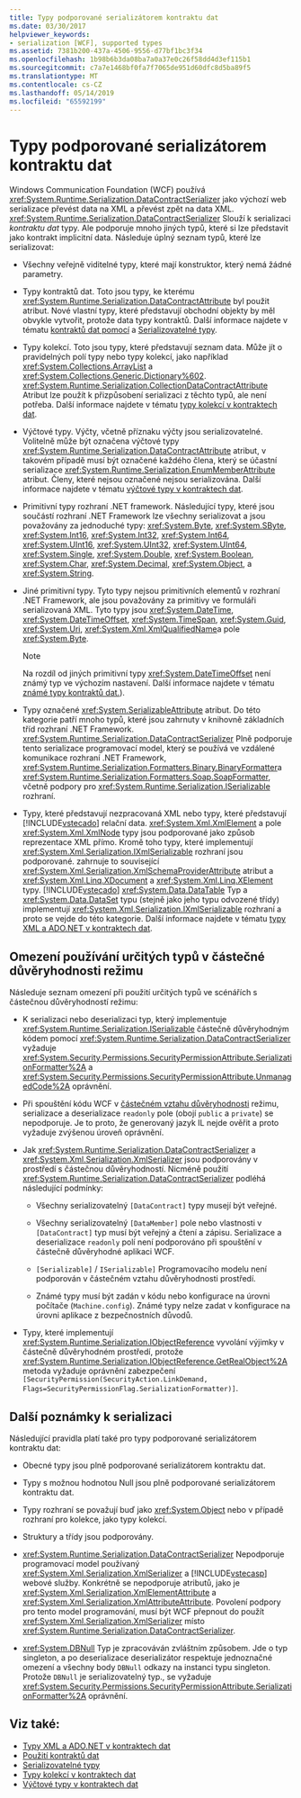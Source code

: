 ```yaml
---
title: Typy podporované serializátorem kontraktu dat
ms.date: 03/30/2017
helpviewer_keywords:
- serialization [WCF], supported types
ms.assetid: 7381b200-437a-4506-9556-d77bf1bc3f34
ms.openlocfilehash: 1b98b6b3da08ba7a0a37e0c26f58dd4d3ef115b1
ms.sourcegitcommit: c7a7e1468bf0fa7f7065de951d60dfc8d5ba89f5
ms.translationtype: MT
ms.contentlocale: cs-CZ
ms.lasthandoff: 05/14/2019
ms.locfileid: "65592199"
---
```

# <a name="types-supported-by-the-data-contract-serializer"></a>Typy podporované serializátorem kontraktu dat
Windows Communication Foundation (WCF) používá <xref:System.Runtime.Serialization.DataContractSerializer> jako výchozí web serializace převést data na XML a převést zpět na data XML. <xref:System.Runtime.Serialization.DataContractSerializer> Slouží k serializaci *kontraktu dat* typy. Ale podporuje mnoho jiných typů, které si lze představit jako kontrakt implicitní data. Následuje úplný seznam typů, které lze serializovat:  
  
- Všechny veřejně viditelné typy, které mají konstruktor, který nemá žádné parametry.  
  
- Typy kontraktů dat. Toto jsou typy, ke kterému <xref:System.Runtime.Serialization.DataContractAttribute> byl použit atribut. Nové vlastní typy, které představují obchodní objekty by měl obvykle vytvořit, protože data typy kontraktů. Další informace najdete v tématu [kontraktů dat pomocí](../../../../docs/framework/wcf/feature-details/using-data-contracts.md) a [Serializovatelné typy](../../../../docs/framework/wcf/feature-details/serializable-types.md).  
  
- Typy kolekcí. Toto jsou typy, které představují seznam data. Může jít o pravidelných polí typy nebo typy kolekcí, jako například <xref:System.Collections.ArrayList> a <xref:System.Collections.Generic.Dictionary%602>. <xref:System.Runtime.Serialization.CollectionDataContractAttribute> Atribut lze použít k přizpůsobení serializaci z těchto typů, ale není potřeba. Další informace najdete v tématu [typy kolekcí v kontraktech dat](../../../../docs/framework/wcf/feature-details/collection-types-in-data-contracts.md).  
  
- Výčtové typy. Výčty, včetně příznaku výčty jsou serializovatelné. Volitelně může být označena výčtové typy <xref:System.Runtime.Serialization.DataContractAttribute> atribut, v takovém případě musí být označené každého člena, který se účastní serializace <xref:System.Runtime.Serialization.EnumMemberAttribute> atribut. Členy, které nejsou označené nejsou serializována. Další informace najdete v tématu [výčtové typy v kontraktech dat](../../../../docs/framework/wcf/feature-details/enumeration-types-in-data-contracts.md).  
  
- Primitivní typy rozhraní .NET framework. Následující typy, které jsou součástí rozhraní .NET Framework lze všechny serializovat a jsou považovány za jednoduché typy: <xref:System.Byte>, <xref:System.SByte>, <xref:System.Int16>, <xref:System.Int32>, <xref:System.Int64>, <xref:System.UInt16>, <xref:System.UInt32>, <xref:System.UInt64>, <xref:System.Single>, <xref:System.Double>, <xref:System.Boolean>, <xref:System.Char>, <xref:System.Decimal>, <xref:System.Object>, a <xref:System.String>.  
  
- Jiné primitivní typy. Tyto typy nejsou primitivních elementů v rozhraní .NET Framework, ale jsou považovány za primitivy ve formuláři serializovaná XML. Tyto typy jsou <xref:System.DateTime>, <xref:System.DateTimeOffset>, <xref:System.TimeSpan>, <xref:System.Guid>, <xref:System.Uri>, <xref:System.Xml.XmlQualifiedName>a pole <xref:System.Byte>.  
  
    > [!NOTE]
    >  Na rozdíl od jiných primitivní typy <xref:System.DateTimeOffset> není známý typ ve výchozím nastavení. Další informace najdete v tématu [známé typy kontraktů dat.](../../../../docs/framework/wcf/feature-details/data-contract-known-types.md)).  
  
- Typy označené <xref:System.SerializableAttribute> atribut. Do této kategorie patří mnoho typů, které jsou zahrnuty v knihovně základních tříd rozhraní .NET Framework. <xref:System.Runtime.Serialization.DataContractSerializer> Plně podporuje tento serializace programovací model, který se používá ve vzdálené komunikace rozhraní .NET Framework, <xref:System.Runtime.Serialization.Formatters.Binary.BinaryFormatter>a <xref:System.Runtime.Serialization.Formatters.Soap.SoapFormatter>, včetně podpory pro <xref:System.Runtime.Serialization.ISerializable> rozhraní.  
  
- Typy, které představují nezpracovaná XML nebo typy, které představují [!INCLUDE[vstecado](../../../../includes/vstecado-md.md)] relační data. <xref:System.Xml.XmlElement> a pole <xref:System.Xml.XmlNode> typy jsou podporované jako způsob reprezentace XML přímo. Kromě toho typy, které implementují <xref:System.Xml.Serialization.IXmlSerializable> rozhraní jsou podporované. zahrnuje to související <xref:System.Xml.Serialization.XmlSchemaProviderAttribute> atribut a <xref:System.Xml.Linq.XDocument> a <xref:System.Xml.Linq.XElement> typy. [!INCLUDE[vstecado](../../../../includes/vstecado-md.md)] <xref:System.Data.DataTable> Typ a <xref:System.Data.DataSet> typu (stejně jako jeho typu odvozené třídy) implementují <xref:System.Xml.Serialization.IXmlSerializable> rozhraní a proto se vejde do této kategorie. Další informace najdete v tématu [typy XML a ADO.NET v kontraktech dat](../../../../docs/framework/wcf/feature-details/xml-and-ado-net-types-in-data-contracts.md).  
  
## <a name="limitations-of-using-certain-types-in-partial-trust-mode"></a>Omezení používání určitých typů v částečné důvěryhodnosti režimu  
 Následuje seznam omezení při použití určitých typů ve scénářích s částečnou důvěryhodností režimu:  
  
- K serializaci nebo deserializaci typ, který implementuje <xref:System.Runtime.Serialization.ISerializable> částečně důvěryhodným kódem pomocí <xref:System.Runtime.Serialization.DataContractSerializer> vyžaduje <xref:System.Security.Permissions.SecurityPermissionAttribute.SerializationFormatter%2A> a <xref:System.Security.Permissions.SecurityPermissionAttribute.UnmanagedCode%2A> oprávnění.  
  
- Při spouštění kódu WCF v [částečném vztahu důvěryhodnosti](../../../../docs/framework/wcf/feature-details/partial-trust.md) režimu, serializace a deserializace `readonly` pole (obojí `public` a `private`) se nepodporuje. Je to proto, že generovaný jazyk IL nejde ověřit a proto vyžaduje zvýšenou úroveň oprávnění.  
  
- Jak <xref:System.Runtime.Serialization.DataContractSerializer> a <xref:System.Xml.Serialization.XmlSerializer> jsou podporovány v prostředí s částečnou důvěryhodností. Nicméně použití <xref:System.Runtime.Serialization.DataContractSerializer> podléhá následující podmínky:  
  
    - Všechny serializovatelný `[DataContract]` typy musejí být veřejné.  
  
    - Všechny serializovatelný `[DataMember]` pole nebo vlastnosti v `[DataContract]` typ musí být veřejný a čtení a zápisu. Serializace a deserializace `readonly` polí není podporováno při spouštění v částečně důvěryhodné aplikaci WCF.  
  
    - `[Serializable]` / `ISerializable]` Programovacího modelu není podporován v částečném vztahu důvěryhodnosti prostředí.  
  
    - Známé typy musí být zadán v kódu nebo konfigurace na úrovni počítače (`Machine.config`). Známé typy nelze zadat v konfigurace na úrovni aplikace z bezpečnostních důvodů.  
  
- Typy, které implementují <xref:System.Runtime.Serialization.IObjectReference> vyvolání výjimky v částečně důvěryhodném prostředí, protože <xref:System.Runtime.Serialization.IObjectReference.GetRealObject%2A> metoda vyžaduje oprávnění zabezpečení `[SecurityPermission(SecurityAction.LinkDemand, Flags=SecurityPermissionFlag.SerializationFormatter)]`.  
  
## <a name="additional-notes-on-serialization"></a>Další poznámky k serializaci  
 Následující pravidla platí také pro typy podporované serializátorem kontraktu dat:  
  
- Obecné typy jsou plně podporované serializátorem kontraktu dat.  
  
- Typy s možnou hodnotou Null jsou plně podporované serializátorem kontraktu dat.  
  
- Typy rozhraní se považují buď jako <xref:System.Object> nebo v případě rozhraní pro kolekce, jako typy kolekcí.  
  
- Struktury a třídy jsou podporovány.  
  
- <xref:System.Runtime.Serialization.DataContractSerializer> Nepodporuje programovací model používaný <xref:System.Xml.Serialization.XmlSerializer> a [!INCLUDE[vstecasp](../../../../includes/vstecasp-md.md)] webové služby. Konkrétně se nepodporuje atributů, jako je <xref:System.Xml.Serialization.XmlElementAttribute> a <xref:System.Xml.Serialization.XmlAttributeAttribute>. Povolení podpory pro tento model programování, musí být WCF přepnout do použít <xref:System.Xml.Serialization.XmlSerializer> místo <xref:System.Runtime.Serialization.DataContractSerializer>.  
  
- <xref:System.DBNull> Typ je zpracováván zvláštním způsobem. Jde o typ singleton, a po deserializace deserializátor respektuje jednoznačné omezení a všechny body `DBNull` odkazy na instanci typu singleton. Protože `DBNull` je serializovatelný typ., se vyžaduje <xref:System.Security.Permissions.SecurityPermissionAttribute.SerializationFormatter%2A> oprávnění.  
  
## <a name="see-also"></a>Viz také:

- [Typy XML a ADO.NET v kontraktech dat](../../../../docs/framework/wcf/feature-details/xml-and-ado-net-types-in-data-contracts.md)
- [Použití kontraktů dat](../../../../docs/framework/wcf/feature-details/using-data-contracts.md)
- [Serializovatelné typy](../../../../docs/framework/wcf/feature-details/serializable-types.md)
- [Typy kolekcí v kontraktech dat](../../../../docs/framework/wcf/feature-details/collection-types-in-data-contracts.md)
- [Výčtové typy v kontraktech dat](../../../../docs/framework/wcf/feature-details/enumeration-types-in-data-contracts.md)
